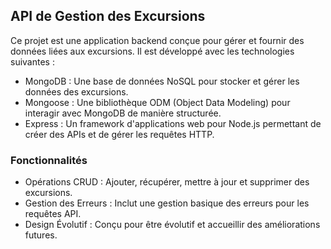 ## API de Gestion des Excursions

Ce projet est une application backend conçue pour gérer et fournir des données liées aux excursions. Il est développé avec les technologies suivantes :

- MongoDB : Une base de données NoSQL pour stocker et gérer les données des excursions.
- Mongoose : Une bibliothèque ODM (Object Data Modeling) pour interagir avec MongoDB de manière structurée.
- Express : Un framework d'applications web pour Node.js permettant de créer des APIs et de gérer les requêtes HTTP.

### Fonctionnalités

- Opérations CRUD : Ajouter, récupérer, mettre à jour et supprimer des excursions.
- Gestion des Erreurs : Inclut une gestion basique des erreurs pour les requêtes API.
- Design Évolutif : Conçu pour être évolutif et accueillir des améliorations futures.
